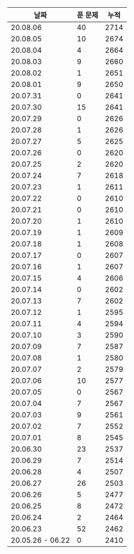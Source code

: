 | 날짜      | 푼 문제 | 누적  |
| -------  | -----  | ---- |
| 20.08.06 | 40     | 2714 |
| 20.08.05 | 10     | 2674 |
| 20.08.04 | 4      | 2664 |
| 20.08.03 | 9      | 2660 |
| 20.08.02 | 1      | 2651 |
| 20.08.01 | 9      | 2650 |
| 20.07.31 | 0      | 2641 |
| 20.07.30 | 15     | 2641 |
| 20.07.29 | 0      | 2626 |
| 20.07.28 | 1      | 2626 |
| 20.07.27 | 5      | 2625 |
| 20.07.26 | 0      | 2620 |
| 20.07.25 | 2      | 2620 |
| 20.07.24 | 7      | 2618 |
| 20.07.23 | 1      | 2611 |
| 20.07.22 | 0      | 2610 |
| 20.07.21 | 0      | 2610 |
| 20.07.20 | 1      | 2610 |
| 20.07.19 | 1      | 2609 |
| 20.07.18 | 1      | 2608 |
| 20.07.17 | 0      | 2607 |
| 20.07.16 | 1      | 2607 |
| 20.07.15 | 4      | 2606 |
| 20.07.14 | 0      | 2602 |
| 20.07.13 | 7      | 2602 |
| 20.07.12 | 1      | 2595 |
| 20.07.11 | 4      | 2594 |
| 20.07.10 | 3      | 2590 |
| 20.07.09 | 7      | 2587 |
| 20.07.08 | 1      | 2580 |
| 20.07.07 | 2      | 2579 |
| 20.07.06 | 10     | 2577 |
| 20.07.05 | 0      | 2567 |
| 20.07.04 | 7      | 2567 |
| 20.07.03 | 9      | 2561 |
| 20.07.02 | 7      | 2552 |
| 20.07.01 | 8      | 2545 |
| 20.06.30 | 23     | 2537 |
| 20.06.29 | 7      | 2514 |
| 20.06.28 | 4      | 2507 |
| 20.06.27 | 26     | 2503 |
| 20.06.26 | 5      | 2477 |
| 20.06.25 | 8      | 2472 |
| 20.06.24 | 2      | 2464 |
| 20.06.23 | 52     | 2462 |
| 20.05.26 - 06.22 | 0      | 2410 |
